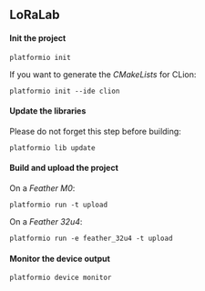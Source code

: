 ## LoRaLab

#### Init the project
```
platformio init
```
If you want to generate the *CMakeLists* for CLion:
```
platformio init --ide clion
```
#### Update the libraries
Please do not forget this step before building:
```
platformio lib update
```
#### Build and upload the project
On a _Feather M0_:
```
platformio run -t upload
```
On a _Feather 32u4_:
```
platformio run -e feather_32u4 -t upload
```
#### Monitor the device output
```
platformio device monitor
```